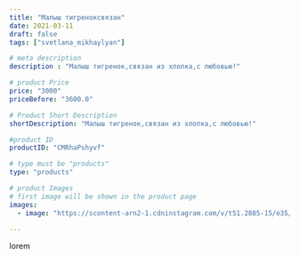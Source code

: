 ```yaml
---
title: "Малыш тигреноксвязан"
date: 2021-03-11
draft: false
tags: ["svetlana_mikhaylyan"]

# meta description
description : "Малыш тигренок,связан из хлопка,с любовью!"

# product Price
price: "3000"
priceBefore: "3600.0"

# Product Short Description
shortDescription: "Малыш тигренок,связан из хлопка,с любовью!"

#product ID
productID: "CMRhaPshyvf"

# type must be "products"
type: "products"

# product Images
# first image will be shown in the product page
images:
  - image: "https://scontent-arn2-1.cdninstagram.com/v/t51.2885-15/e35/158948871_1024498734626248_6068796896716274688_n.jpg?se=7&tp=1&_nc_ht=scontent-arn2-1.cdninstagram.com&_nc_cat=104&_nc_ohc=Lu9VsRGh5scAX_O7ubS&ccb=7-4&oh=d76b2925da9672b88a7c554ecc68cf15&oe=6083B0A2&_nc_sid=86f79a&ig_cache_key=MjUyNjk0NzgwNTAyNjAwMzkzNQ%3D%3D.2-ccb7-4"

---
```

lorem
